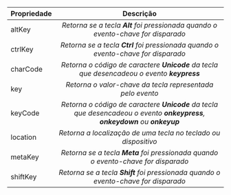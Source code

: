 | Propriedade | Descrição|
| ------------- |:-------------:|
| altKey | *Retorna se a tecla **Alt** foi pressionada quando o evento-chave for disparado* |
| ctrlKey | *Retorna se a tecla **Ctrl** foi pressionada quando o evento-chave for disparado* |
| charCode | *Retorna o código de caractere **Unicode** da tecla que desencadeou o evento **keypress*** |
| key | *Retorna o valor-chave da tecla representada pelo evento* | 
| keyCode| *Retorna o código de caractere **Unicode** da tecla que desencadeou o evento **onkeypress**, **onkeydown** ou **onkeyup*** |
| location | *Retorna a localização de uma tecla no teclado ou dispositivo* |
| metaKey | *Retorna se a tecla **Meta** foi pressionada quando o evento-chave for disparado* |
| shiftKey | *Retorna se a tecla **Shift** foi pressionada quando o evento-chave for disparado* |
